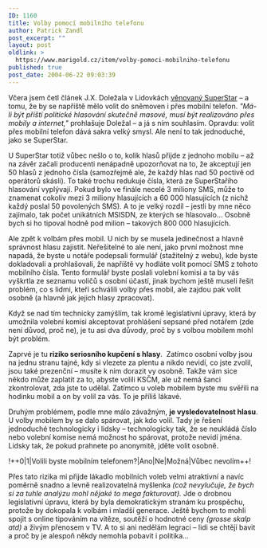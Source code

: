 ```yaml
---
ID: 1160
title: Volby pomocí mobilního telefonu
author: Patrick Zandl
post_excerpt: ""
layout: post
oldlink: >
  https://www.marigold.cz/item/volby-pomoci-mobilniho-telefonu
published: true
post_date: 2004-06-22 09:03:39
---
```

<p>
Včera jsem četl článek J.X. Doležala v Lidovkách <a href="http://lidovky.centrum.cz/clanek.phtml?id=271131">věnovaný SuperStar</a> &#8211; a tomu, že by se napříště mělo volit do sněmoven i přes mobilní telefon. <em>&quot;Má-li být příští politické hlasování skutečně masové, musí být realizováno přes mobily a internet,&quot;</em> prohlašuje Doležal &#8211; a já s ním souhlasím. Opravdu: volit přes mobilní telefon dává sakra velký smysl. Ale není to tak jednoduché, jako se SuperStar.</p>
<p>
U SuperStar totiž vůbec nešlo o to, kolik hlasů přijde z jednoho mobilu &#8211; až na závěr začali producenti nenápadně upozorňovat na to, že akceptují jen 50 hlasů z jednoho čísla (samozřejmě ale, že každý hlas nad 50 poctivě od operátorů skásli). To také trochu redukuje čísla, která ze SuperStařího hlasování vyplývají. Pokud bylo ve finále necelé 3 miliony SMS, může to znamenat cokoliv mezi 3 miliony hlasujících a 60 000 hlasujících (z nichž každý poslal 50 povolených SMS). A to je velký rozdíl &#8211; jestli by mne něco zajímalo, tak počet unikátních MSISDN, ze kterých se hlasovalo&#8230; Osobně bych si ho tipoval hodně pod milion &#8211; takových 800 000 hlasujících. </p>
<p>
Ale zpět k volbám přes mobil. U nich by se musela jedinečnost a hlavně správnost hlasu zajistit. Neřešitelné to ale není, jako první možnost mne napadá, že byste u notáře podepsali formulář (stažitelný z webu), kde byste dokladovali a prohlašovali, že napříště vy hodláte volit pomocí SMS z tohoto mobilního čísla. Tento formulář byste poslali volební komisi a ta by vás vyškrtla ze seznamu voličů s osobní účastí, jinak bychom ještě museli řešit problém, co s lidmi, kteří schválili volby přes mobil, ale zajdou pak volit osobně (a hlavně jak jejich hlasy zpracovat).</p>

<!--more--><p>
Když se nad tím technicky zamýšlím, tak kromě legislativní úpravy, která by umožnila volební komisi akceptovat prohlášení sepsané před notářem (zde není důvod, proč ne), je tu asi dva důvody, proč by s volbou mobilem mohl být problém.</p>
<p>
Zaprvé je tu <strong>riziko seriosního kupčení s hlasy</strong>.  Zatímco osobní volby jsou na jednu stranu tajné, kdy si vlezete za plentu a nikdo nevidí, co jste zvolil, jsou také prezenční &#8211; musíte k nim dorazit vy osobně. Takže vám sice někdo může zaplatit za to, abyste volili KSČM, ale už nemá šanci zkontrolovat, zda jste to udělal. Zatímco u voleb mobilem byste mu svěřili na hodinku mobil a on by volil za vás. To je příliš lákavé. </p>
<p>
Druhým problémem, podle mne málo závažným, <strong>je vysledovatelnost hlasu</strong>. U volby mobilem by se dalo spárovat, jak kdo volil. Tady je řešení jednoduché technologicky i lidsky &#8211; technologicky tak, že se neukládá číslo nebo volební komise nemá možnost ho spárovat, protože nevidí jména. Lidsky tak, že pokud prahnete po anonymitě, jděte volit osobně. </p>
<p>
!++0|1|Volili byste mobilním telefonem?|Ano|Ne|Možná|Vůbec nevolím++!</p>
<p>
Přes tato rizika mi přijde lákadlo mobilních voleb velmi atraktivní a navíc poměrně snadno a levně realizovatelná myšlenka <em>(což nevylučuje, že bych si za tuhle analýzu mohl nějaké to mega fakturovat).</em> Jde o drobnou legislativní úpravu, která by byla demokratickým stranám ku prospěchu, protože by dokopala k volbám i mladší generace. Ještě bychom to mohli spojit s online tipováním na vítěze, soutěží o hodnotné ceny <em>(grosse skalp atd) </em>a živým přenosem v TV. A to si ani nedělám legraci &#8211; lidi se chtějí bavit a proč by je alespoň někdy nemohla pobavit i politika&#8230;</p>
